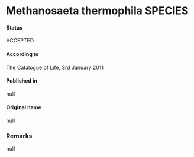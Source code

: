 Methanosaeta thermophila SPECIES
=======

#### Status
ACCEPTED

#### According to
The Catalogue of Life, 3rd January 2011

#### Published in
null

#### Original name
null

### Remarks
null